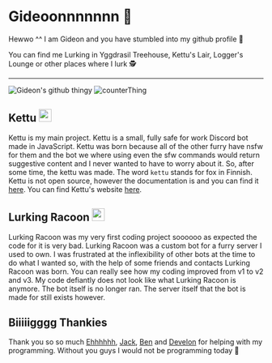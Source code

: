 # Gideoonnnnnnn 🦊

Hewwo ^^ I am Gideon and you have stumbled into my github profile 👀 

You can find me Lurking in Yggdrasil Treehouse, Kettu's Lair, Logger's Lounge or other places where I lurk 🕵

--------------------------------

![Gideon's github thingy](https://github-readme-stats.vercel.app/api?username=Gideon-foxo&theme=vision-friendly-dark&show_icons=true)
![counterThing](https://enwk7okkacbnf3i.m.pipedream.net)

## Kettu <img src="https://cdn.discordapp.com/icons/685932693908881408/a_97e6f3aa2079900cc95aeb63ae86cbd4.gif" width="25" height="25" />

Kettu is my main project. Kettu is a small, fully safe for work Discord bot made in JavaScript. Kettu was born because all of the other furry have nsfw for them and the bot we where using even the sfw commands would return suggestive content and I never wanted to have to worry about it. So, after some time, the kettu was made. The word `kettu` stands for fox in Finnish. Kettu is not open source, however the documentation is and you can find it [here](https://github.com/LachlanWalls/kettu-docs). You can find Kettu's website [here](https://kettu.cc/).

## Lurking Racoon <img src="https://cdn.discordapp.com/avatars/600669425263181850/e5ee8243d18f13ecae936b6b15de4445.png?size=4096" width="25" height="25" />

Lurking Racoon was my very first coding project soooooo as expected the code for it is very bad. Lurking Racoon was a custom bot for a furry server I used to own. I was frustrated at the inflexibility of other bots at the time to do what I wanted so, with the help of some friends and contacts Lurking Racoon was born. You can really see how my coding improved from v1 to v2 and v3. My code defiantly does not look like what Lurking Racoon is anymore. The bot itself is no longer ran. The server itself that the bot is made for still exists however. 

## Biiiiigggg Thankies

Thank you so so much [Ehhhhhh](https://github.com/eeehh), [Jack](https://github.com/Jack073), [Ben](https://github.com/Benricheson101) and [Develon](https://gitlab.com/Develon5543) for helping with my programming. Without you guys I would not be programming today 🧡



